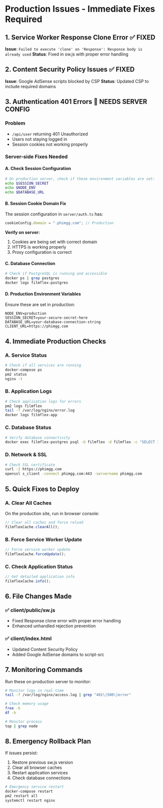 # Production Issues - Immediate Fixes Required

## 1. Service Worker Response Clone Error ✅ FIXED
**Issue**: `Failed to execute 'clone' on 'Response': Response body is already used`
**Status**: Fixed in sw.js with proper error handling

## 2. Content Security Policy Issues ✅ FIXED 
**Issue**: Google AdSense scripts blocked by CSP
**Status**: Updated CSP to include required domains

## 3. Authentication 401 Errors 🔧 NEEDS SERVER CONFIG

### Problem
- `/api/user` returning 401 Unauthorized
- Users not staying logged in
- Session cookies not working properly

### Server-side Fixes Needed

#### A. Check Session Configuration
```bash
# On production server, check if these environment variables are set:
echo $SESSION_SECRET
echo $NODE_ENV
echo $DATABASE_URL
```

#### B. Session Cookie Domain Fix
The session configuration in `server/auth.ts` has:
```typescript
cookieConfig.domain = ".phimgg.com"; // Production
```

**Verify on server:**
1. Cookies are being set with correct domain
2. HTTPS is working properly
3. Proxy configuration is correct

#### C. Database Connection
```bash
# Check if PostgreSQL is running and accessible
docker ps | grep postgres
docker logs filmflex-postgres
```

#### D. Production Environment Variables
Ensure these are set in production:
```env
NODE_ENV=production
SESSION_SECRET=your-secure-secret-here
DATABASE_URL=your-database-connection-string
CLIENT_URL=https://phimgg.com
```

## 4. Immediate Production Checks

### A. Service Status
```bash
# Check if all services are running
docker-compose ps
pm2 status
nginx -t
```

### B. Application Logs
```bash
# Check application logs for errors
pm2 logs filmflex
tail -f /var/log/nginx/error.log
docker logs filmflex-app
```

### C. Database Status
```bash
# Verify database connectivity
docker exec filmflex-postgres psql -U filmflex -d filmflex -c "SELECT 1;"
```

### D. Network & SSL
```bash
# Check SSL certificate
curl -I https://phimgg.com
openssl s_client -connect phimgg.com:443 -servername phimgg.com
```

## 5. Quick Fixes to Deploy

### A. Clear All Caches
On the production site, run in browser console:
```javascript
// Clear all caches and force reload
filmflexCache.clearAll();
```

### B. Force Service Worker Update
```javascript
// Force service worker update
filmflexCache.forceUpdate();
```

### C. Check Application Status
```javascript
// Get detailed application info
filmflexCache.info();
```

## 6. File Changes Made

### ✅ client/public/sw.js
- Fixed Response clone error with proper error handling
- Enhanced unhandled rejection prevention

### ✅ client/index.html  
- Updated Content Security Policy
- Added Google AdSense domains to script-src

## 7. Monitoring Commands

Run these on production server to monitor:

```bash
# Monitor logs in real-time
tail -f /var/log/nginx/access.log | grep "401\|500\|error"

# Check memory usage
free -h
df -h

# Monitor process
top | grep node
```

## 8. Emergency Rollback Plan

If issues persist:
1. Restore previous sw.js version
2. Clear all browser caches
3. Restart application services
4. Check database connections

```bash
# Emergency service restart
docker-compose restart
pm2 restart all
systemctl restart nginx
```